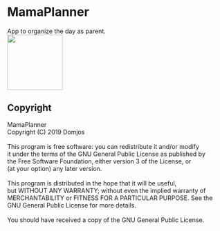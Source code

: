 # MamaPlanner
App to organize the day as parent.<br/>
<img src="https://raw.githubusercontent.com/domjos1994/MamaPlanner/master/data/icon_round.png" width="128">

## Copyright
MamaPlanner<br/>
Copyright (C) 2019 Domjos<br/>
<br/>
This program is free software: you can redistribute it and/or modify<br/>
it under the terms of the GNU General Public License as published by<br/>
the Free Software Foundation, either version 3 of the License, or<br/>
(at your option) any later version.<br/>
<br/>
This program is distributed in the hope that it will be useful,<br/>
but WITHOUT ANY WARRANTY; without even the implied warranty of<br/>
MERCHANTABILITY or FITNESS FOR A PARTICULAR PURPOSE.  See the<br/>
GNU General Public License for more details.<br/>
<br/>
You should have received a copy of the GNU General Public License.<br/>
